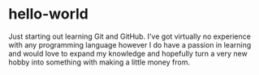 # hello-world
Just starting out learning Git and GitHub.
I've got virtually no experience with any programming language however I do have a passion in learning and would love to expand my knowledge and hopefully turn a very new hobby into something with making a little money from. 
